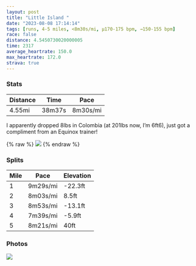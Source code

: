 ```yaml
---
layout: post
title: "Little Island "
date: "2023-08-08 17:14:14"
tags: [runs, 4-5 miles, <8m30s/mi, μ170-175 bpm, →150-155 bpm]
race: false
distance: 4.5450730020000005
time: 2317
average_heartrate: 150.0
max_heartrate: 172.0
strava: true
---
```


### Stats

| Distance | Time | Pace |
|----------|------|------|
|4.55mi|38m37s|8m30s/mi|

I apparently dropped 8lbs in Colombia (at 201lbs now, I’m 6ft6), just got a compliment from an Equinox trainer!

{% raw %}
<img src='https://maps.googleapis.com/maps/api/staticmap?maptype=roadmap&path=enc:a}vwFfntbMId@EHKDEL]@QFK\S\CJ?VBXZdA@XEVOd@o@|@k@hAe@fBa@hAUNUIQY[OIIW_@Pu@Mj@BJv@b@^^RJ@AQG{@m@e@YCKTcAKt@i@jAG\Db@XVF@SOl@b@tBlARLZ^PDp@Z|@bAZR`@P\V^NbAp@ZHLCNNZn@LJ`Bh@dAVXJVDPJb@HZJ\TVHXPd@JpAP|@VX@@JQvABXKh@W~@Wn@Mf@DDRCPIZg@Pk@FILe@FONmAJ[NoABKFGt@ATF@AH@R^FB^@h@KXMXEp@DJCJQJYp@sA?a@jAVFFNEIQCYNEBGICQAV@ZFNPj@FJABCh@BhAEjAFdAGD?PCb@Hd@DvAd@fBbAv@VRJDHH\L`AFNMHDLFG?BGHPd@JFD`@DD@XA`@Db@CXHvCAvAEt@BXFHf@ATW@oBLmABs@HcAIq@\_A?]BED?^^FAJaAR_@XKnAEXDhATnAINNC`@Qp@Wh@[fAQNi@HONFDNRSh@@VDUb@a@VGJ@DDBLIDk@LMJCJDLH?DODGD@HPEDCJ@FBAFI?MQOIPKLECAIBGT]REJA@CBGISw@\GFIXVgA?QQQBMTM?CCEy@Se@SGYLk@\s@DWHSLQ~Bf@XC@CCCa@EgBKk@Oe@Ie@BSES@KL@NCRAb@@BBEGUC?INIXI`BMVEl@Ax@MbAAfAKh@?z@ULQBWJOOSKEMC_@Ak@E]IUEWHo@E[Cs@B[NYD_@Ec@Ao@Be@WENe@BaAECcASWIa@Ge@Ak@Gi@OE?II]Ue@QoBcAOEMAAADAIEICFFDH?JE?PRELOAw@WCCg@UkA]SMC@uBk@_@GI?MFQl@EDGPWdACVMVKDi@HcAGqAVy@Dq@?U@gABg@Ae@@w@Ie@Ku@K}Ai@i@EUKUCw@[][UIUD}@Yu@eA}@Uc@Ua@]g@[a@Qw@g@_@_@}@i@aBgAg@g@g@Ui@[g@UiA{@tAh@CY_@GBARF?KFKXkA\}@l@kBf@kBLQJ[D[YSCIBM^a@d@]?KJKl@NZVREHQ?MPBE??B?IN@|@Pp@`@&key=AIzaSyC1MId7bFpkLXNAaYhBSTb8jLyiSqzbDtM&size=800x800&markers=color:yellow|label:S|40.75489,-74.0018&markers=color:green|label:F|40.754670000000054,-74.00245999999981'>
{% endraw %}

### Splits

| Mile | Pace | Elevation |
|------|------|-----------|
|1|9m29s/mi|-22.3ft|
|2|8m03s/mi|8.5ft|
|3|8m53s/mi|-13.1ft|
|4|7m39s/mi|-5.9ft|
|5|8m21s/mi|40ft|

### Photos
<img src='https://dgtzuqphqg23d.cloudfront.net/Ur2aIMYVkaW_5AbCBdTTUhfPf2lISThNKKYFRX_xBjs-511x768.jpg'>
